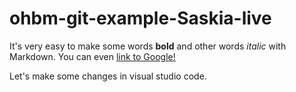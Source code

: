 # ohbm-git-example-Saskia-live

It's very easy to make some words **bold** and other words *italic* with Markdown. You can even [link to Google!](http://google.com)

Let's make some changes in visual studio code.